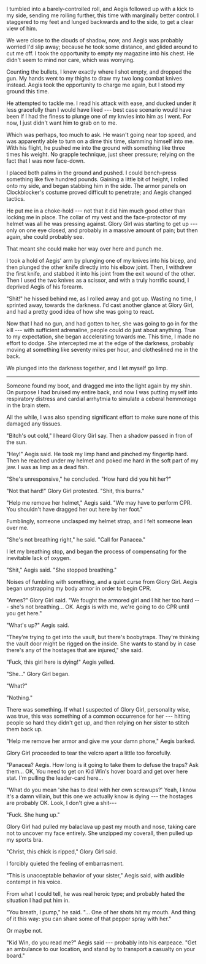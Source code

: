 I tumbled into a barely-controlled roll, and Aegis followed up with a kick to my side, sending me
rolling further, this time with marginally better control. I staggered to my feet and lunged backwards
and to the side, to get a clear view of him.

We were close to the clouds of shadow, now, and Aegis was probably worried I'd slip away; because he
took some distance, and glided around to cut me off. I took the opportunity to empty my magazine into
his chest. He didn't seem to mind nor care, which was worrying.

Counting the bullets, I knew exactly where I shot empty, and dropped the gun. My hands went to my thighs
to draw my two long combat knives instead. Aegis took the opportunity to charge me again, but I stood my ground
this time.

He attempted to tackle me. I read his attack with ease, and ducked under it less gracefully than I would have liked
--- best case scenario would have been if I had the finess to plunge one of my knvies into him as I went. For now,
I just didn't want him to grab on to me.

Which was perhaps, too much to ask. He wasn't going near top speed, and was apparently able to
turn on a dime this time, slamming himself into me. With his flight, he pushed me into the ground
with something like three times his weight. No grapple technique, just sheer pressure; relying on the
fact that I was now face-down.

I placed both palms in the ground and pushed. I could bench-press something like five hundred pounds.
Gaining a little bit of height, I rolled onto my side, and began stabbing him in the side. The armor
panels on Clockblocker's costume proved difficult to penetrate; and Aegis changed tactics.

He put me in a choke-hold --- not that it did him much good other than locking me in place. The collar
of my vest and the face-protector of my helmet was all he was pressing against. Glory Girl was starting to get up
--- only on one eye closed,
and probably in a massive amount of pain; but then again, she could probably see.

That meant she could make her way over here and punch me.

I took a hold of Aegis' arm by plunging one of my knives into his bicep, and then plunged the other
knife directly into his elbow joint. Then, I withdrew the first knife, and stabbed it into his joint from
the exit wound of the other. Then I used the two knives as a scissor, and with a truly horrific sound, I deprived Aegis
of his forearm.

"Shit!" he hissed behind me, as I rolled away and got up. Wasting no time, I sprinted away, towards the darkness.
I'd cast another glance at Glory Girl, and had a pretty good idea of how she was going to react.

Now that I had no gun, and had gotten to her, she was going to go in for the kill --- with sufficient adrenaline,
people could do just about anything. True to my expectation, she began accelerating towards me. This time,
I made no effort to dodge. She intercepted me at the edge of the darkness, probably moving at something like
seventy miles per hour, and clotheslined me in the back.

We plunged into the darkness together, and I let myself go limp.

----

Someone found my boot, and dragged me into the light again by my shin.
On purpose I had bruised my entire back, and now I was putting myself into respiratory 
distress and cardial arrhytmia to simulate a ceberal hemmorage in the brain stem.

All the while, I was also spending significant effort to make sure none of this damaged any tissues.

"Bitch's out cold," I heard Glory Girl say. Then a shadow passed in fron of the sun.

"Hey!" Aegis said. He took my limp hand and pinched my fingertip hard. Then he reached under my helmet and 
poked me hard in the soft part of my jaw. I was as limp as a dead fish.

"She's unresponsive," he concluded. "How hard did you hit her?"

"Not that hard!" Glory Girl protested. "Shit, this burns."

"Help me remove her helmet," Aegis said. "We may have to perform CPR. You shouldn't have dragged her out
here by her foot."

Fumblingly, someone unclasped my helmet strap, and I felt someone lean over me.

"She's not breathing right," he said. "Call for Panacea."

I let my breathing stop, and began the process of compensating for the inevitable lack of oxygen.

"Shit," Aegis said. "She stopped breathing."

Noises of fumbling with something, and a quiet curse from Glory Girl. Aegis began unstrapping my
body armor in order to begin CPR.

"Ames?" Glory Girl said. "We fought the armored girl and I hit her
too hard --- she's not breathing... OK. Aegis is with
me, we're going to do CPR until you get here."

"What's up?" Aegis said.
 
"They're trying to get into the vault, but there's boobytraps. They're thinking the
vault door might be rigged on the inside. She wants to stand by in case there's any
of the hostages that are injured," she said.

"Fuck, this girl here is dying!" Aegis yelled.

"She..." Glory Girl began.

"What?"

"Nothing."

There was something. If what I suspected of Glory Girl, personality wise, was true, this was something
of a common occurrence for her --- hitting people so hard they didn't get up, and then relying on her sister
to stitch them back up.

"Help me remove her armor and give me your damn phone," Aegis barked.

Glory Girl proceeded to tear the velcro apart a little too forcefully.

"Panacea? Aegis. How long is it going to take them to defuse the traps? Ask them...
OK, You need to get on Kid Win's hover board and get over here stat. I'm pulling the leader-card here...

"What do you mean 'she has to deal with her own screwups?' Yeah, I know it's a damn villain, but this
one we actually know is dying --- the hostages are probably OK. Look, I don't give a shit---

"Fuck. She hung up."

Glory Girl had pulled my balaclava up past my mouth
and nose, taking care not to uncover my face entirely.
She unzipped my coverall, then pulled up my sports bra.

"Christ, this chick is ripped," Glory Girl said.

I forcibly quieted the feeling of embarrasment.

"This is unacceptable behavior of your sister," Aegis said, with audible contempt in his voice.

From what I could tell, he was real heroic type; and probably hated the situation I had put him in.

"You breath, I pump," he said. "... One of her shots hit my mouth. And thing of it this way:
you can share some of that pepper spray with her."

Or maybe not.

"Kid Win, do you read me?" Aegis said --- probably into his earpeace. "Get an ambulance to our location, and
stand by to transport a casualty on your board."
